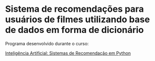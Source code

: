 # Sistema de recomendações para usuários de filmes utilizando base de dados em forma de dicionário

Programa desenvolvido durante o curso: 

[Inteligência Artificial: Sistemas de Recomendação em Python](https://iaexpert.academy/courses/sistemas-recomendacao-python/)
